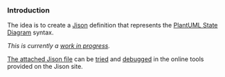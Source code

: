 ### Introduction

The idea is to create a [Jison](http://zaa.ch/jison/) definition that represents the [PlantUML State Diagram](http://plantuml.com/state.html) syntax.

_This is currently a [work in progress](TODO.md)._ 

[The attached Jison file](plantuml.state.jison) can be [tried](http://zaa.ch/jison/try/) and [debugged](http://zaa.ch/jison/try/usf/) in the online tools provided on the Jison site.
